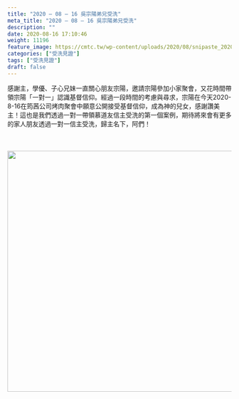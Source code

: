 ```yaml
---
title: "2020 – 08 – 16 吳宗陽弟兄受洗"
meta_title: "2020 – 08 – 16 吳宗陽弟兄受洗"
description: ""
date: 2020-08-16 17:10:46
weight: 11196
feature_image: https://cmtc.tw/wp-content/uploads/2020/08/snipaste_20200816_175145.png
categories: ["受洗見證"]
tags: ["受洗見證"]
draft: false
---
```


感謝主，學優、子心兄妹一直關心朋友宗陽，邀請宗陽參加小家聚會，又花時間帶領宗陽「一對一」認識基督信仰。經過一段時間的考慮與尋求，宗陽在今天2020-8-16在筠茜公司烤肉聚會中願意公開接受基督信仰，成為神的兒女，感謝讚美主！這也是我們透過一對一帶領慕道友信主受洗的第一個案例，期待將來會有更多的家人朋友透過一對一信主受洗，歸主名下，阿們！<br />
<br />
&nbsp;<br />
<br />
<img class="size-full wp-image-11199 aligncenter" src="https://cmtc.tw/wp-content/uploads/2020/08/snipaste_20200816_175644.png" alt="" width="960" height="541" /><br />
<br />
&nbsp;<br />
<br />
&nbsp;<br />
<br />
&nbsp;
        